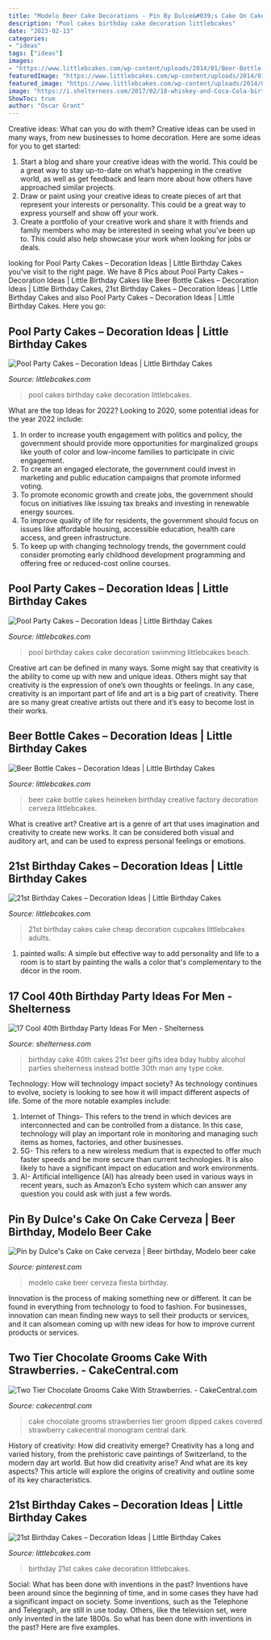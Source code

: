 ```yaml
---
title: "Modelo Beer Cake Decorations - Pin By Dulce&#039;s Cake On Cake Cerveza"
description: "Pool cakes birthday cake decoration littlebcakes"
date: "2023-02-13"
categories:
- "ideas"
tags: ["ideas"]
images:
- "https://www.littlebcakes.com/wp-content/uploads/2014/01/Beer-Bottle-Cake.jpg"
featuredImage: "https://www.littlebcakes.com/wp-content/uploads/2014/01/Pool-Party-Birthday-Cakes.jpg"
featured_image: "https://www.littlebcakes.com/wp-content/uploads/2014/01/Pool-Party-Birthday-Cakes.jpg"
image: "https://i.shelterness.com/2017/02/18-whiskey-and-Coca-Cola-birthday-cake-instead-of-a-traditional-one.jpg"
ShowToc: true
author: "Oscar Grant"
---
```



Creative ideas: What can you do with them?
Creative ideas can be used in many ways, from new businesses to home decoration. Here are some ideas for you to get started: 
1. Start a blog and share your creative ideas with the world. This could be a great way to stay up-to-date on what’s happening in the creative world, as well as get feedback and learn more about how others have approached similar projects. 
2. Draw or paint using your creative ideas to create pieces of art that represent your interests or personality. This could be a great way to express yourself and show off your work. 
3. Create a portfolio of your creative work and share it with friends and family members who may be interested in seeing what you’ve been up to. This could also help showcase your work when looking for jobs or deals. 

	

		
looking for Pool Party Cakes – Decoration Ideas | Little Birthday Cakes you've visit to the right page. We have 8 Pics about Pool Party Cakes – Decoration Ideas | Little Birthday Cakes like Beer Bottle Cakes – Decoration Ideas | Little Birthday Cakes, 21st Birthday Cakes – Decoration Ideas | Little Birthday Cakes and also Pool Party Cakes – Decoration Ideas | Little Birthday Cakes. Here you go:
		
    
## Pool Party Cakes – Decoration Ideas | Little Birthday Cakes

<img loading=lazy src="https://www.littlebcakes.com/wp-content/uploads/2014/01/Pool-Party-Birthday-Cakes.jpg" onerror="this.onerror=null;this.src='https://tse3.mm.bing.net/th?id=OIP.euIoLmAfSP3u8jf_5Q4yjAHaKa&amp;pid=15.1';" alt="Pool Party Cakes – Decoration Ideas | Little Birthday Cakes">

_Source: littlebcakes.com_

>pool cakes birthday cake decoration littlebcakes. 

	

What are the top Ideas for 2022?
Looking to 2020, some potential ideas for the year 2022 include: 
1) In order to increase youth engagement with politics and policy, the government should provide more opportunities for marginalized groups like youth of color and low-income families to participate in civic engagement. 
2) To create an engaged electorate, the government could invest in marketing and public education campaigns that promote informed voting. 
3) To promote economic growth and create jobs, the government should focus on initiatives like issuing tax breaks and investing in renewable energy sources. 
4) To improve quality of life for residents, the government should focus on issues like affordable housing, accessible education, health care access, and green infrastructure. 
5) To keep up with changing technology trends, the government could consider promoting early childhood development programming and offering free or reduced-cost online courses.

    
## Pool Party Cakes – Decoration Ideas | Little Birthday Cakes

<img loading=lazy src="http://www.littlebcakes.com/wp-content/uploads/2014/01/Pool-Party-Birthday-Cake-1024x804.jpg" onerror="this.onerror=null;this.src='https://tse3.mm.bing.net/th?id=OIP.mp2YjhqV86GefcOIQyKetgHaF0&amp;pid=15.1';" alt="Pool Party Cakes – Decoration Ideas | Little Birthday Cakes">

_Source: littlebcakes.com_

>pool birthday cakes cake decoration swimming littlebcakes beach. 

	

Creative art can be defined in many ways. Some might say that creativity is the ability to come up with new and unique ideas. Others might say that creativity is the expression of one’s own thoughts or feelings. In any case, creativity is an important part of life and art is a big part of creativity. There are so many great creative artists out there and it’s easy to become lost in their works.

    
## Beer Bottle Cakes – Decoration Ideas | Little Birthday Cakes

<img loading=lazy src="https://www.littlebcakes.com/wp-content/uploads/2014/01/Beer-Bottle-Cake.jpg" onerror="this.onerror=null;this.src='https://tse1.mm.bing.net/th?id=OIP.VAR9YOKCrIDrb5lRM59vbQHaFr&amp;pid=15.1';" alt="Beer Bottle Cakes – Decoration Ideas | Little Birthday Cakes">

_Source: littlebcakes.com_

>beer cake bottle cakes heineken birthday creative factory decoration cerveza littlebcakes. 

	

What is creative art?
Creative art is a genre of art that uses imagination and creativity to create new works. It can be considered both visual and auditory art, and can be used to express personal feelings or emotions.

    
## 21st Birthday Cakes – Decoration Ideas | Little Birthday Cakes

<img loading=lazy src="https://www.littlebcakes.com/wp-content/uploads/2014/02/21st-Birthday-Cake-Images.jpg" onerror="this.onerror=null;this.src='https://tse3.mm.bing.net/th?id=OIP.-AMWZX2gyPz_UG0hgZ_LWwHaJ4&amp;pid=15.1';" alt="21st Birthday Cakes – Decoration Ideas | Little Birthday Cakes">

_Source: littlebcakes.com_

>21st birthday cakes cake cheap decoration cupcakes littlebcakes adults. 

	

1. painted walls: A simple but effective way to add personality and life to a room is to start by painting the walls a color that's complementary to the décor in the room.

    
## 17 Cool 40th Birthday Party Ideas For Men - Shelterness

<img loading=lazy src="https://i.shelterness.com/2017/02/18-whiskey-and-Coca-Cola-birthday-cake-instead-of-a-traditional-one.jpg" onerror="this.onerror=null;this.src='https://tse2.mm.bing.net/th?id=OIP.jZD0jusz5GGGpE61CO-_vQHaJ4&amp;pid=15.1';" alt="17 Cool 40th Birthday Party Ideas For Men - Shelterness">

_Source: shelterness.com_

>birthday cake 40th cakes 21st beer gifts idea bday hubby alcohol parties shelterness instead bottle 30th man any type coke. 

	

Technology: How will technology impact society?
As technology continues to evolve, society is looking to see how it will impact different aspects of life. Some of the more notable examples include:
1. Internet of Things- This refers to the trend in which devices are interconnected and can be controlled from a distance. In this case, technology will play an important role in monitoring and managing such items as homes, factories, and other businesses. 
2. 5G- This refers to a new wireless medium that is expected to offer much faster speeds and be more secure than current technologies. It is also likely to have a significant impact on education and work environments. 
3. AI- Artificial intelligence (AI) has already been used in various ways in recent years, such as Amazon’s Echo system which can answer any question you could ask with just a few words.

    
## Pin By Dulce&#039;s Cake On Cake Cerveza | Beer Birthday, Modelo Beer Cake

<img loading=lazy src="https://i.pinimg.com/736x/98/be/8a/98be8a1e4055358ee1bf881a4fcacdec.jpg" onerror="this.onerror=null;this.src='https://tse3.mm.bing.net/th?id=OIP.R3cxCRe6aT1601SORoIQ1QHaHa&amp;pid=15.1';" alt="Pin by Dulce&#039;s Cake on Cake cerveza | Beer birthday, Modelo beer cake">

_Source: pinterest.com_

>modelo cake beer cerveza fiesta birthday. 

	

Innovation is the process of making something new or different. It can be found in everything from technology to food to fashion. For businesses, innovation can mean finding new ways to sell their products or services, and it can alsomean coming up with new ideas for how to improve current products or services.

    
## Two Tier Chocolate Grooms Cake With Strawberries. - CakeCentral.com

<img loading=lazy src="https://cdn001.cakecentral.com/gallery/2015/03/900_621356XcPL_two-tier-chocolate-grooms-cake-with-strawberries.jpg" onerror="this.onerror=null;this.src='https://tse3.mm.bing.net/th?id=OIP.tFwpkvhBbT5leGv6RsBniAHaFj&amp;pid=15.1';" alt="Two Tier Chocolate Grooms Cake With Strawberries. - CakeCentral.com">

_Source: cakecentral.com_

>cake chocolate grooms strawberries tier groom dipped cakes covered strawberry cakecentral monogram central dark. 

	

History of creativity: How did creativity emerge?
Creativity has a long and varied history, from the prehistoric cave paintings of Switzerland, to the modern day art world. But how did creativity arise? And what are its key aspects? This article will explore the origins of creativity and outline some of its key characteristics.

    
## 21st Birthday Cakes – Decoration Ideas | Little Birthday Cakes

<img loading=lazy src="http://www.littlebcakes.com/wp-content/uploads/2014/02/Images-of-21st-Birthday-Cakes.jpg" onerror="this.onerror=null;this.src='https://tse2.mm.bing.net/th?id=OIP.7ceUCD8BGLXEkUFyYyEfdAHaJ4&amp;pid=15.1';" alt="21st Birthday Cakes – Decoration Ideas | Little Birthday Cakes">

_Source: littlebcakes.com_

>birthday 21st cakes cake decoration littlebcakes. 

	

Social: What has been done with inventions in the past?
Inventions have been around since the beginning of time, and in some cases they have had a significant impact on society. Some inventions, such as the Telephone and Telegraph, are still in use today. Others, like the television set, were only invented in the late 1800s. So what has been done with inventions in the past? Here are five examples.

